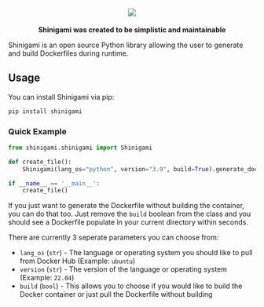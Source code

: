 <h1 align="center">
    <img src="https://raw.githubusercontent.com/shinigamilib/shinigami-py/main/assets/shinigami_logo.png" />
</h1>

<p align="center">
    <b>Shinigami was created to be simplistic and maintainable</b>
</p>

Shinigami is an open source Python library allowing the user to generate and build Dockerfiles during runtime.

## Usage

You can install Shinigami via pip:
```bash
pip install shinigami
```

### Quick Example
```python
from shinigami.shinigami import Shinigami

def create_file():
    Shinigami(lang_os="python", version="3.9", build=True).generate_dockerfile()

if __name__ == '__main__':
    create_file()
```

If you just want to generate the Dockerfile without building the container, you can do that too. Just remove the `build` boolean from the class and you should see a Dockerfile populate in your current directory within seconds.

There are currently 3 seperate parameters you can choose from:

- `lang_os` (`str`)   - The language or operating system you should like to pull from Docker Hub (Example: `ubuntu`)
- `version` (`str`)   - The version of the language or operating system (Example: `22.04`)
- `build`   (`bool`)  - This allows you to choose if you would like to build the Docker container or just pull the Dockerfile without building